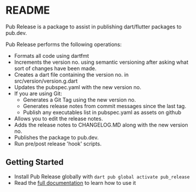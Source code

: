 # README

Pub Release is a package to assist in publishing dart/flutter packages to pub.dev.

Pub Release performs the following operations:

* Formats all code using dartfmt
* Increments the version no. using semantic versioning after asking what sort of changes have been made.
* Creates a dart file containing the version no. in src/version/version.g.dart
* Updates the pubspec.yaml with the new version no.
* If you are using Git:
  * Generates a Git Tag using the new version no.
  * Generates release notes from  commit messages since the last tag.
  * Publish any executables list in pubspec.yaml as assets on github
* Allows you to edit the release notes.
* Adds the release notes to CHANGELOG.MD along with the new version no.
* Publishes the package to pub.dev.
* Run pre/post release 'hook' scripts.

## Getting Started
- Install Pub Release globally with `dart pub global activate pub_release`
- Read the [full documentation](https://github.com/bsutton/pub_release/blob/master/SUMMARY.md) to learn how to use it

